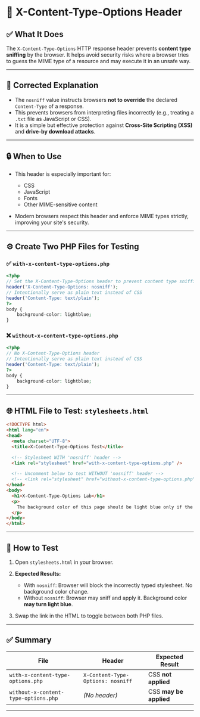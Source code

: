 
# 🔐 X-Content-Type-Options Header

## ✅ What It Does

The `X-Content-Type-Options` HTTP response header prevents **content type sniffing** by the browser. It helps avoid security risks where a browser tries to guess the MIME type of a resource and may execute it in an unsafe way.

---

## 🧾 Corrected Explanation

* The `nosniff` value instructs browsers **not to override** the declared `Content-Type` of a response.
* This prevents browsers from interpreting files incorrectly (e.g., treating a `.txt` file as JavaScript or CSS).
* It is a simple but effective protection against **Cross-Site Scripting (XSS)** and **drive-by download attacks**.

---

## 🔒 When to Use

* This header is especially important for:

  * CSS
  * JavaScript
  * Fonts
  * Other MIME-sensitive content
* Modern browsers respect this header and enforce MIME types strictly, improving your site's security.

---

## ⚙️ Create Two PHP Files for Testing

### ✅ `with-x-content-type-options.php`

```php
<?php
// Set the X-Content-Type-Options header to prevent content type sniffing
header('X-Content-Type-Options: nosniff');
// Intentionally serve as plain text instead of CSS
header('Content-Type: text/plain');
?>
body {
    background-color: lightblue;
}
```

### ❌ `without-x-content-type-options.php`

```php
<?php
// No X-Content-Type-Options header
// Intentionally serve as plain text instead of CSS
header('Content-Type: text/plain');
?>
body {
    background-color: lightblue;
}
```

---

## 🌐 HTML File to Test: `stylesheets.html`

```html
<!DOCTYPE html>
<html lang="en">
<head>
  <meta charset="UTF-8">
  <title>X-Content-Type-Options Test</title>

  <!-- Stylesheet WITH 'nosniff' header -->
  <link rel="stylesheet" href="with-x-content-type-options.php" />

  <!-- Uncomment below to test WITHOUT 'nosniff' header -->
  <!-- <link rel="stylesheet" href="without-x-content-type-options.php" /> -->
</head>
<body>
  <h1>X-Content-Type-Options Lab</h1>
  <p>
    The background color of this page should be light blue only if the stylesheet loads successfully.
  </p>
</body>
</html>
```

---

## 🧪 How to Test

1. Open `stylesheets.html` in your browser.
2. **Expected Results:**

   * With `nosniff`: Browser will block the incorrectly typed stylesheet. No background color change.
   * Without `nosniff`: Browser may sniff and apply it. Background color **may turn light blue**.
3. Swap the link in the HTML to toggle between both PHP files.

---

## ✅ Summary

| File                                 | Header                            | Expected Result        |
| ------------------------------------ | --------------------------------- | ---------------------- |
| `with-x-content-type-options.php`    | `X-Content-Type-Options: nosniff` | CSS **not applied**    |
| `without-x-content-type-options.php` | *(No header)*                     | CSS **may be applied** |

---

